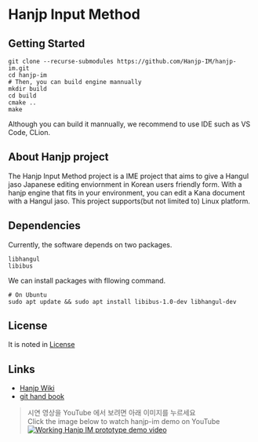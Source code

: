 Hanjp Input Method
=====================
## Getting Started
```
git clone --recurse-submodules https://github.com/Hanjp-IM/hanjp-im.git
cd hanjp-im
# Then, you can build engine mannually
mkdir build
cd build
cmake ..
make
```
Although you can build it mannually, we recommend to use IDE such as VS Code, CLion.

## About Hanjp project
The Hanjp Input Method project is a IME project that aims to give a Hangul jaso Japanese editing enviornment in Korean users friendly form. With a hanjp engine that fits in your environment, you can edit a Kana document with a Hangul jaso. This project supports(but not limited to) Linux platform.

## Dependencies
Currently, the software depends on two packages.
```
libhangul
libibus
```
We can install packages with fllowing command.
```
# On Ubuntu
sudo apt update && sudo apt install libibus-1.0-dev libhangul-dev
```

## License
It is noted in [License](https://github.com/Hanjp-IM/hanjp-im/blob/master/LICENSE)

## Links
- [Hanjp Wiki](https://github.com/ubuntu-kr/hanjp-im/wiki)
- [git hand book](https://rogerdudler.github.io/git-guide/index.ko.html)

> 시연 영상을 YouTube 에서 보려면 아래 이미지를 누르세요    
> Click the image below to watch hanjp-im demo on YouTube   
> [![Working Hanjp IM prototype demo video](https://img.youtube.com/vi/B85Ioo3Hrio/0.jpg)](https://www.youtube.com/watch?v=B85Ioo3Hrio)
